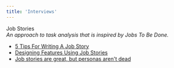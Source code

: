 ```yaml
---
title: 'Interviews'
---
```


Job Stories  
_An approach to task analysis that is inspired by Jobs To Be Done._

*   [5 Tips For Writing A Job Story](https://jtbd.info/5-tips-for-writing-a-job-story-7c9092911fc9)  
*   [Designing Features Using Job Stories](http://insideintercom.io/using-job-stories-design-features-ui-ux/)  
*   [Job stories are great, but personas aren't dead](http://www.elezea.com/2013/12/job-stories-and-personas-sitting-in-a-tree/)  
